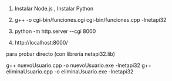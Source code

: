 
1. Instalar Node.js , Instalar Python 

2. g++ -o cgi-bin/funciones.cgi cgi-bin/funciones.cpp -lnetapi32

3. python -m http.server --cgi 8000

4. http://localhost:8000/



para probar directo (con librería netapi32.lib)

g++ nuevoUsuario.cpp -o nuevoUsuario.exe -lnetapi32
g++ eliminaUsuario.cpp -o eliminaUsuario.exe -lnetapi32


